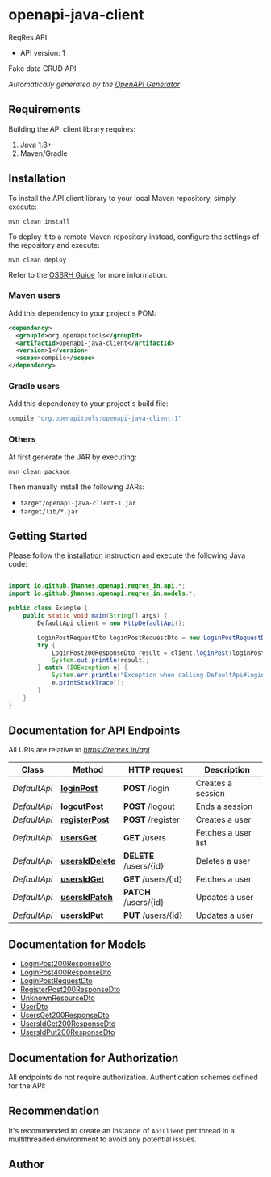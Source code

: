 # openapi-java-client

ReqRes API

- API version: 1

Fake data CRUD API


*Automatically generated by the [OpenAPI Generator](https://openapi-generator.tech)*

## Requirements

Building the API client library requires:

1. Java 1.8+
2. Maven/Gradle

## Installation

To install the API client library to your local Maven repository, simply execute:

```shell
mvn clean install
```

To deploy it to a remote Maven repository instead, configure the settings of the repository and execute:

```shell
mvn clean deploy
```

Refer to the [OSSRH Guide](http://central.sonatype.org/pages/ossrh-guide.html) for more information.

### Maven users

Add this dependency to your project's POM:

```xml
<dependency>
  <groupId>org.openapitools</groupId>
  <artifactId>openapi-java-client</artifactId>
  <version>1</version>
  <scope>compile</scope>
</dependency>
```

### Gradle users

Add this dependency to your project's build file:

```groovy
compile "org.openapitools:openapi-java-client:1"
```

### Others

At first generate the JAR by executing:

```shell
mvn clean package
```

Then manually install the following JARs:

- `target/openapi-java-client-1.jar`
- `target/lib/*.jar`

## Getting Started

Please follow the [installation](#installation) instruction and execute the following Java code:

```java

import io.github.jhannes.openapi.reqres_in.api.*;
import io.github.jhannes.openapi.reqres_in.models.*;

public class Example {
    public static void main(String[] args) {
        DefaultApi client = new HttpDefaultApi();

        LoginPostRequestDto loginPostRequestDto = new LoginPostRequestDto(); // LoginPostRequestDto | 
        try {
            LoginPost200ResponseDto result = client.loginPost(loginPostRequestDto);
            System.out.println(result);
        } catch (IOException e) {
            System.err.println("Exception when calling DefaultApi#loginPost");
            e.printStackTrace();
        }
    }
}

```

## Documentation for API Endpoints

All URIs are relative to *https://reqres.in/api*

Class | Method | HTTP request | Description
------------ | ------------- | ------------- | -------------
*DefaultApi* | [**loginPost**](docs/DefaultApi.md#loginPost) | **POST** /login | Creates a session
*DefaultApi* | [**logoutPost**](docs/DefaultApi.md#logoutPost) | **POST** /logout | Ends a session
*DefaultApi* | [**registerPost**](docs/DefaultApi.md#registerPost) | **POST** /register | Creates a user
*DefaultApi* | [**usersGet**](docs/DefaultApi.md#usersGet) | **GET** /users | Fetches a user list
*DefaultApi* | [**usersIdDelete**](docs/DefaultApi.md#usersIdDelete) | **DELETE** /users/{id} | Deletes a user
*DefaultApi* | [**usersIdGet**](docs/DefaultApi.md#usersIdGet) | **GET** /users/{id} | Fetches a user
*DefaultApi* | [**usersIdPatch**](docs/DefaultApi.md#usersIdPatch) | **PATCH** /users/{id} | Updates a user
*DefaultApi* | [**usersIdPut**](docs/DefaultApi.md#usersIdPut) | **PUT** /users/{id} | Updates a user


## Documentation for Models

 - [LoginPost200ResponseDto](docs/LoginPost200ResponseDto.md)
 - [LoginPost400ResponseDto](docs/LoginPost400ResponseDto.md)
 - [LoginPostRequestDto](docs/LoginPostRequestDto.md)
 - [RegisterPost200ResponseDto](docs/RegisterPost200ResponseDto.md)
 - [UnknownResourceDto](docs/UnknownResourceDto.md)
 - [UserDto](docs/UserDto.md)
 - [UsersGet200ResponseDto](docs/UsersGet200ResponseDto.md)
 - [UsersIdGet200ResponseDto](docs/UsersIdGet200ResponseDto.md)
 - [UsersIdPut200ResponseDto](docs/UsersIdPut200ResponseDto.md)


## Documentation for Authorization

All endpoints do not require authorization.
Authentication schemes defined for the API:

## Recommendation

It's recommended to create an instance of `ApiClient` per thread in a multithreaded environment to avoid any potential issues.

## Author



